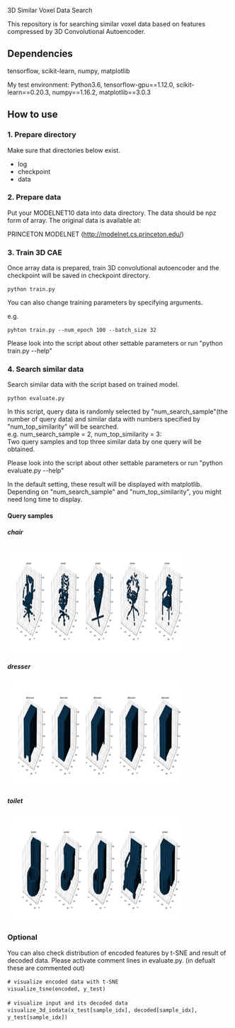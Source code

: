 3D Similar Voxel Data Search

This repository is for searching similar voxel data based on features compressed by 3D Convolutional Autoencoder.

## Dependencies
tensorflow, scikit-learn, numpy, matplotlib

My test environment:
Python3.6, tensorflow-gpu==1.12.0, scikit-learn==0.20.3, numpy==1.16.2, matplotlib==3.0.3

## How to use
### 1. Prepare directory
Make sure that directories below exist.
* log
* checkpoint
* data

### 2. Prepare data
Put your MODELNET10 data into data directory. The data should be npz form of array. The original data is available at:

PRINCETON MODELNET
(http://modelnet.cs.princeton.edu/)

### 3. Train 3D CAE
Once array data is prepared, train 3D convolutional autoencoder and the checkpoint will be saved in checkpoint directory.
```
python train.py
```
You can also change training parameters by specifying arguments.

e.g.

```
pyhton train.py --num_epoch 100 --batch_size 32
```
Please look into the script about other settable parameters or
run "python train.py --help"

### 4. Search similar data
Search similar data with the script based on trained model.
```
python evaluate.py
```
In this script, query data is randomly selected by "num_search_sample"(the number of query data) and similar data with numbers specified by "num_top_similarity" will be searched.  
e.g. num_search_sample = 2, num_top_similarity = 3:  
Two query samples and top three similar data by one query will be obtained.

Please look into the script about other settable parameters or
run "python evaluate.py --help"

In the default setting, these result will be displayed with matplotlib. Depending on "num_search_sample" and "num_top_similarity", you might need long time to display.

#### Query samples
##### chair
<img src="img/sim1.png" width=80% height=80%>

##### dresser
<img src="img/sim2.png" width=80% height=80%>

##### toilet
<img src="img/sim3.png" width=80% height=80%>

### Optional
You can also check distribution of encoded features by t-SNE and result of decoded data.
Please activate comment lines in evaluate.py. (in defualt these are commented out)

```
# visualize encoded data with t-SNE
visualize_tsne(encoded, y_test)

# visualize input and its decoded data
visualize_3d_iodata(x_test[sample_idx], decoded[sample_idx], y_test[sample_idx])
```
